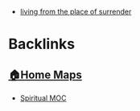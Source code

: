 - [living from the place of surrender](<living from the place of surrender.md>)

# Backlinks
## [🏠Home Maps](<🏠Home Maps.md>)
- [Spiritual MOC](<Spiritual MOC.md>)

